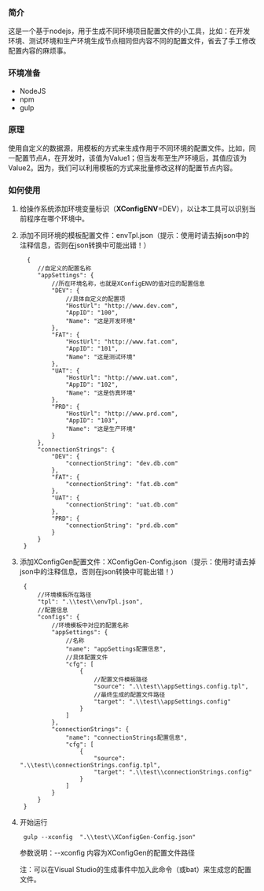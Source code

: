 ### 简介

这是一个基于nodejs，用于生成不同环境项目配置文件的小工具，比如：在开发环境、测试环境和生产环境生成节点相同但内容不同的配置文件，省去了手工修改配置内容的麻烦事。

### 环境准备

- NodeJS
- npm
- gulp

### 原理

使用自定义的数据源，用模板的方式来生成作用于不同环境的配置文件。比如，同一配置节点A，在开发时，该值为Value1；但当发布至生产环境后，其值应该为Value2。因为，我们可以利用模板的方式来批量修改这样的配置节点内容。

### 如何使用

1. 给操作系统添加环境变量标识（**XConfigENV**=DEV），以让本工具可以识别当前程序在哪个环境中。
2. 添加不同环境的模板配置文件：envTpl.json（提示：使用时请去掉json中的注释信息，否则在json转换中可能出错！）

		 {
			//自定义的配置名称
		    "appSettings": {
				//所在环境名称，也就是XConfigENV的值对应的配置信息
		        "DEV": {
					//具体自定义的配置项
		            "HostUrl": "http://www.dev.com",
		            "AppID": "100",
		            "Name": "这是开发环境"
		        },
		        "FAT": {
		            "HostUrl": "http://www.fat.com",
		            "AppID": "101",
		            "Name": "这是测试环境"
		        },
		        "UAT": {
		            "HostUrl": "http://www.uat.com",
		            "AppID": "102",
		            "Name": "这是仿真环境"
		        },
		        "PRD": {
		            "HostUrl": "http://www.prd.com",
		            "AppID": "103",
		            "Name": "这是生产环境"
		        }
		    },
		    "connectionStrings": {
		        "DEV": {
		            "connectionString": "dev.db.com"
		        },
		        "FAT": {
		            "connectionString": "fat.db.com"
		        },
		        "UAT": {
		            "connectionString": "uat.db.com"
		        },
		        "PRD": {
		            "connectionString": "prd.db.com"
		        }
		    }
		}





3. 添加XConfigGen配置文件：XConfigGen-Config.json（提示：使用时请去掉json中的注释信息，否则在json转换中可能出错！）
		
		{
			//环境模板所在路径
		    "tpl": ".\\test\\envTpl.json",
			//配置信息
		    "configs": {
				//环境模板中对应的配置名称
		        "appSettings": {
					//名称
		            "name": "appSettings配置信息",
					//具体配置文件
		            "cfg": [
		                {
							//配置文件模板路径
		                    "source": ".\\test\\appSettings.config.tpl",
							//最终生成的配置文件路径
		                    "target": ".\\test\\appSettings.config"
		                }
		            ]
		        },
		        "connectionStrings": {
		            "name": "connectionStrings配置信息",
		            "cfg": [
		                {
		                    "source": ".\\test\\connectionStrings.config.tpl",
		                    "target": ".\\test\\connectionStrings.config"
		                }
		            ]
		        }
		    }
		}


4. 开始运行

    	gulp --xconfig  ".\\test\\XConfigGen-Config.json"

	
	参数说明：--xconfig 内容为XConfigGen的配置文件路径
	
	注：可以在Visual Studio的生成事件中加入此命令（或bat）来生成您的配置文件。



